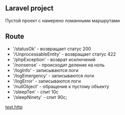 ## Laravel project
Пустой проект с намерено ломанными маршрутами

## Route

  - '/statusOk' - возвращает статус 200
  - '/UnprocessableEntity' - возвращает статус 422
  - '/phpException' - возврат исключений
  - '/nonsense' - происходит деление на ноль
  - '/logInfo' - записываются логи
  - '/logEmergency' - записываются логи
  - '/logError' - записываются логи
  - '/nullObject' - обращение к пустому объекту
  - '/sleepTen' - спит 10с
  - '/sleepNinety' - спит 90с;

[test.http](https://github.com/Pay-People/laravel-bugs-generator/blob/main/HTTP/test.http)
